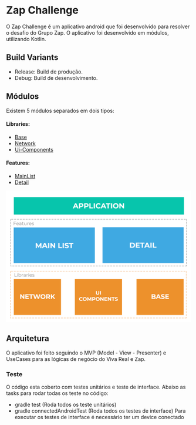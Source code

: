 # Zap Challenge 

O Zap Challenge é um aplicativo android que foi desenvolvido para resolver o desafio do Grupo Zap. 
O aplicativo foi desenvolvido em módulos, utilizando Kotlin.


## Build Variants

- Release: Build de produção.
- Debug: Build de desenvolvimento.

## Módulos

Existem 5 módulos separados em dois tipos:

#### Libraries: 
- [Base](./libraries/base/README.md)
- [Network](./libraries/network/README.md)
- [Ui-Components](./libraries/ui-components/README.md)

#### Features: 
- [MainList](./features/mainlist/README.md)  
- [Detail](./features/detail/README.md)


![Alt text](./imgs/modules.png?raw=true) 


## Arquitetura

O aplicativo foi feito seguindo o MVP (Model - View - Presenter) e UseCases para as lógicas de negócio do Viva Real e Zap.


### Teste

O código esta coberto com testes unitários e teste de interface.
Abaixo as tasks para rodar todas os teste no código:


- gradle test (Roda todos os teste unitários)
- gradle connectedAndroidTest (Roda todos os testes de interface)
Para executar os testes de interface é necessário ter um device conectado




